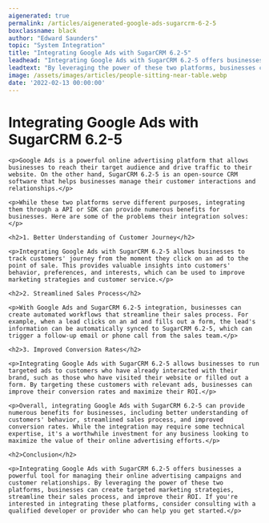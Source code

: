 ```yaml
---
aigenerated: true
permalink: /articles/aigenerated-google-ads-sugarcrm-6-2-5
boxclassname: black
author: "Edward Saunders"
topic: "System Integration"
title: "Integrating Google Ads with SugarCRM 6.2-5"
leadhead: "Integrating Google Ads with SugarCRM 6.2-5 offers businesses a powerful tool for managing their online advertising campaigns and customer relationships"
leadtext: "By leveraging the power of these two platforms, businesses can create targeted marketing strategies, streamline their sales process, and improve their ROI. If you're interested in integrating these platforms, consider consulting with a qualified developer or provider who can help you get started."
image: /assets/images/articles/people-sitting-near-table.webp
date: '2022-02-13 00:00:00'
---
```

<div class="arttext">	<h1>Integrating Google Ads with SugarCRM 6.2-5</h1>

	<p>Google Ads is a powerful online advertising platform that allows businesses to reach their target audience and drive traffic to their website. On the other hand, SugarCRM 6.2-5 is an open-source CRM software that helps businesses manage their customer interactions and relationships.</p>

	<p>While these two platforms serve different purposes, integrating them through a API or SDK can provide numerous benefits for businesses. Here are some of the problems their integration solves:</p>

	<h2>1. Better Understanding of Customer Journey</h2>

	<p>Integrating Google Ads with SugarCRM 6.2-5 allows businesses to track customers' journey from the moment they click on an ad to the point of sale. This provides valuable insights into customers' behavior, preferences, and interests, which can be used to improve marketing strategies and customer service.</p>

	<h2>2. Streamlined Sales Process</h2>

	<p>With Google Ads and SugarCRM 6.2-5 integration, businesses can create automated workflows that streamline their sales process. For example, when a lead clicks on an ad and fills out a form, the lead's information can be automatically synced to SugarCRM 6.2-5, which can trigger a follow-up email or phone call from the sales team.</p>

	<h2>3. Improved Conversion Rates</h2>

	<p>Integrating Google Ads with SugarCRM 6.2-5 allows businesses to run targeted ads to customers who have already interacted with their brand, such as those who have visited their website or filled out a form. By targeting these customers with relevant ads, businesses can improve their conversion rates and maximize their ROI.</p>

	<p>Overall, integrating Google Ads with SugarCRM 6.2-5 can provide numerous benefits for businesses, including better understanding of customers' behavior, streamlined sales process, and improved conversion rates. While the integration may require some technical expertise, it's a worthwhile investment for any business looking to maximize the value of their online advertising efforts.</p>

	<h2>Conclusion</h2>

	<p>Integrating Google Ads with SugarCRM 6.2-5 offers businesses a powerful tool for managing their online advertising campaigns and customer relationships. By leveraging the power of these two platforms, businesses can create targeted marketing strategies, streamline their sales process, and improve their ROI. If you're interested in integrating these platforms, consider consulting with a qualified developer or provider who can help you get started.</p>
</div>